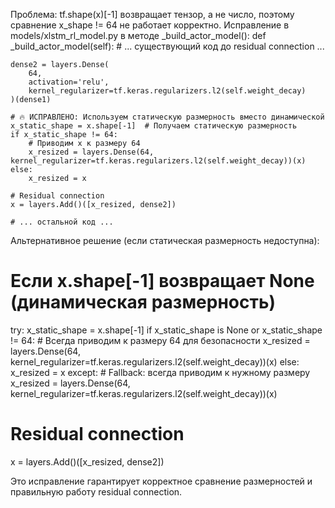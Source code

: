 Проблема: tf.shape(x)[-1] возвращает тензор, а не число, поэтому сравнение x_shape != 64 не работает корректно.
Исправление в models/xlstm_rl_model.py в методе _build_actor_model():
def _build_actor_model(self):
    # ... существующий код до residual connection ...
    
    dense2 = layers.Dense(
        64, 
        activation='relu',
        kernel_regularizer=tf.keras.regularizers.l2(self.weight_decay)
    )(dense1)
    
    # 🔥 ИСПРАВЛЕНО: Используем статическую размерность вместо динамической
    x_static_shape = x.shape[-1]  # Получаем статическую размерность
    if x_static_shape != 64:
        # Приводим x к размеру 64
        x_resized = layers.Dense(64, kernel_regularizer=tf.keras.regularizers.l2(self.weight_decay))(x)
    else:
        x_resized = x
    
    # Residual connection
    x = layers.Add()([x_resized, dense2])
    
    # ... остальной код ...

Альтернативное решение (если статическая размерность недоступна):
# Если x.shape[-1] возвращает None (динамическая размерность)
try:
    x_static_shape = x.shape[-1]
    if x_static_shape is None or x_static_shape != 64:
        # Всегда приводим к размеру 64 для безопасности
        x_resized = layers.Dense(64, kernel_regularizer=tf.keras.regularizers.l2(self.weight_decay))(x)
    else:
        x_resized = x
except:
    # Fallback: всегда приводим к нужному размеру
    x_resized = layers.Dense(64, kernel_regularizer=tf.keras.regularizers.l2(self.weight_decay))(x)

# Residual connection
x = layers.Add()([x_resized, dense2])

Это исправление гарантирует корректное сравнение размерностей и правильную работу residual connection.